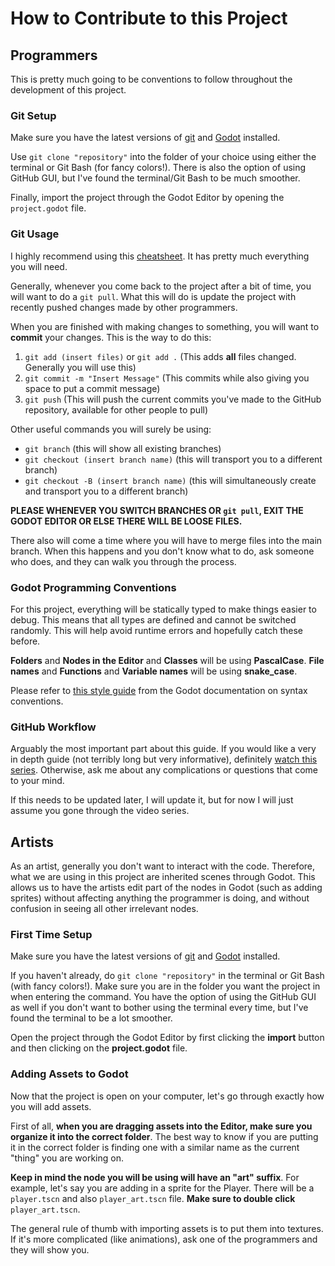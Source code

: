 # How to Contribute to this Project
## Programmers
This is pretty much going to be conventions to follow throughout the development of this project.

### Git Setup
Make sure you have the latest versions of [git](https://git-scm.com/) and [Godot](https://godotengine.org/) installed.

Use `git clone "repository"` into the folder of your choice using either the terminal or Git Bash (for fancy colors!). There is also the option of using GitHub GUI, but I've found the terminal/Git Bash to be much smoother.

Finally, import the project through the Godot Editor by opening the `project.godot` file. 

### Git Usage
I highly recommend using this [cheatsheet](https://education.github.com/git-cheat-sheet-education.pdf). It has pretty much everything you will need.

Generally, whenever you come back to the project after a bit of time, you will want to do a `git pull`. What this will do is update the project with recently pushed changes made by other programmers.

When you are finished with making changes to something, you will want to **commit** your changes. This is the way to do this:
1. `git add (insert files)`
or
`git add .` (This adds **all** files changed. Generally you will use this)
2. `git commit -m "Insert Message"` (This commits while also giving you space to put a commit message)
3. `git push` (This will push the current commits you've made to the GitHub repository, available for other people to pull)

Other useful commands you will surely be using:
- `git branch` (this will show all existing branches) 
- `git checkout (insert branch name)` (this will transport you to a different branch)
- `git checkout -B (insert branch name)` (this will simultaneously create and transport you to a different branch)

**PLEASE WHENEVER YOU SWITCH BRANCHES OR `git pull`, EXIT THE GODOT EDITOR OR ELSE THERE WILL BE LOOSE FILES.**

There also will come a time where you will have to merge files into the main branch. When this happens and you don't know what to do, ask someone who does, and they can walk you through the process.

### Godot Programming Conventions
For this project, everything will be statically typed to make things easier to debug. This means that all types are defined and cannot be switched randomly. This will help avoid runtime errors and hopefully catch these before.

**Folders** and **Nodes in the Editor** and **Classes** will be using **PascalCase**.
**File names** and **Functions** and **Variable names** will be using **snake_case**.

Please refer to [this style guide](https://docs.godotengine.org/en/stable/tutorials/scripting/gdscript/gdscript_styleguide.html) from the Godot documentation on syntax conventions.

### GitHub Workflow
Arguably the most important part about this guide. If you would like a very in depth guide (not terribly long but very informative), definitely [watch this series](https://youtube.com/playlist?list=PLCBLMvLIundB2axawTUWHySTeAD-bCfyg&feature=shared). Otherwise, ask me about any complications or questions that come to your mind.

If this needs to be updated later, I will update it, but for now I will just assume you gone through the video series.

## Artists
As an artist, generally you don't want to interact with the code. Therefore, what we are using in this project are inherited scenes through Godot. This allows us to have the artists edit part of the nodes in Godot (such as adding sprites) without affecting anything the programmer is doing, and without confusion in seeing all other irrelevant nodes.

### First Time Setup
Make sure you have the latest versions of [git](https://git-scm.com/) and [Godot](https://godotengine.org/) installed.

If you haven't already, do `git clone "repository"` in the terminal or Git Bash (with fancy colors!). Make sure you are in the folder you want the project in when entering the command. You have the option of using the GitHub GUI as well if you don't want to bother using the terminal every time, but I've found the terminal to be a lot smoother.

Open the project through the Godot Editor by first clicking the **import** button and then clicking on the **project.godot** file.

### Adding Assets to Godot
Now that the project is open on your computer, let's go through exactly how you will add assets.

First of all, **when you are dragging assets into the Editor, make sure you organize it into the correct folder**. The best way to know if you are putting it in the correct folder is finding one with a similar name as the current "thing" you are working on.

**Keep in mind the node you will be using will have an "art" suffix**. For example, let's say you are adding in a sprite for the Player. There will be a `player.tscn` and also `player_art.tscn` file. **Make sure to double click** `player_art.tscn`.

The general rule of thumb with importing assets is to put them into textures. If it's more complicated (like animations), ask one of the programmers and they will show you. 

